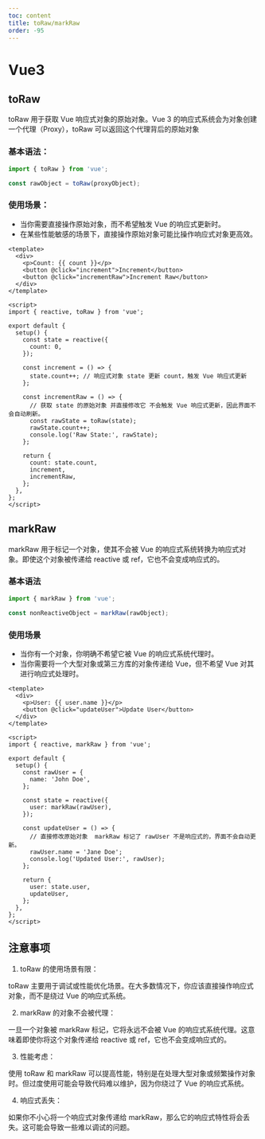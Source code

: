 ```yaml
---
toc: content
title: toRaw/markRaw
order: -95
---
```


# Vue3

## toRaw

toRaw 用于获取 Vue 响应式对象的原始对象。Vue 3 的响应式系统会为对象创建一个代理（Proxy），toRaw 可以返回这个代理背后的原始对象

### 基本语法：

```javascript
import { toRaw } from 'vue';

const rawObject = toRaw(proxyObject);
```

### 使用场景：

- 当你需要直接操作原始对象，而不希望触发 Vue 的响应式更新时。
- 在某些性能敏感的场景下，直接操作原始对象可能比操作响应式对象更高效。

```vue
<template>
  <div>
    <p>Count: {{ count }}</p>
    <button @click="increment">Increment</button>
    <button @click="incrementRaw">Increment Raw</button>
  </div>
</template>

<script>
import { reactive, toRaw } from 'vue';

export default {
  setup() {
    const state = reactive({
      count: 0,
    });

    const increment = () => {
      state.count++; // 响应式对象 state 更新 count，触发 Vue 响应式更新
    };

    const incrementRaw = () => {
      // 获取 state 的原始对象 并直接修改它 不会触发 Vue 响应式更新，因此界面不会自动刷新。
      const rawState = toRaw(state);
      rawState.count++;
      console.log('Raw State:', rawState);
    };

    return {
      count: state.count,
      increment,
      incrementRaw,
    };
  },
};
</script>
```

## markRaw

markRaw 用于标记一个对象，使其不会被 Vue 的响应式系统转换为响应式对象。即使这个对象被传递给 reactive 或 ref，它也不会变成响应式的。

### 基本语法

```js
import { markRaw } from 'vue';

const nonReactiveObject = markRaw(rawObject);
```

### 使用场景

- 当你有一个对象，你明确不希望它被 Vue 的响应式系统代理时。
- 当你需要将一个大型对象或第三方库的对象传递给 Vue，但不希望 Vue 对其进行响应式处理时。

```vue
<template>
  <div>
    <p>User: {{ user.name }}</p>
    <button @click="updateUser">Update User</button>
  </div>
</template>

<script>
import { reactive, markRaw } from 'vue';

export default {
  setup() {
    const rawUser = {
      name: 'John Doe',
    };

    const state = reactive({
      user: markRaw(rawUser),
    });

    const updateUser = () => {
      // 直接修改原始对象  markRaw 标记了 rawUser 不是响应式的，界面不会自动更新。
      rawUser.name = 'Jane Doe';
      console.log('Updated User:', rawUser);
    };

    return {
      user: state.user,
      updateUser,
    };
  },
};
</script>
```

## 注意事项

1. toRaw 的使用场景有限：

toRaw 主要用于调试或性能优化场景。在大多数情况下，你应该直接操作响应式对象，而不是绕过 Vue 的响应式系统。

2. markRaw 的对象不会被代理：

一旦一个对象被 markRaw 标记，它将永远不会被 Vue 的响应式系统代理。这意味着即使你将这个对象传递给 reactive 或 ref，它也不会变成响应式的。

3. 性能考虑：

使用 toRaw 和 markRaw 可以提高性能，特别是在处理大型对象或频繁操作对象时。但过度使用可能会导致代码难以维护，因为你绕过了 Vue 的响应式系统。

4. 响应式丢失：

如果你不小心将一个响应式对象传递给 markRaw，那么它的响应式特性将会丢失。这可能会导致一些难以调试的问题。
